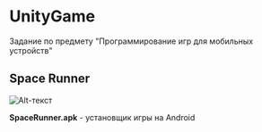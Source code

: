 # UnityGame
Задание по предмету "Программирование игр для мобильных устройств"

## Space Runner
![Alt-текст](https://github.com/Skorodumov8091/UnityGame/blob/main/gameplay.gif "Gameplay")

**SpaceRunner.apk** - установщик игры на Android
